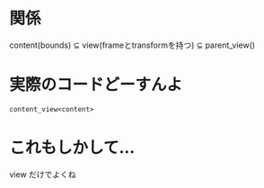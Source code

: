 # 関係
content(bounds) ⊆ view(frameとtransformを持つ) ⊆ parent_view()

# 実際のコードどーすんよ
```
content_view<content>
```

# これもしかして…
view だけでよくね